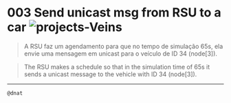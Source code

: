 # 003 Send unicast msg from RSU to a car ![projects-Veins](https://img.shields.io/badge/projects-Veins-blue)

>A RSU faz um agendamento para que no tempo de simulação 65s, ela envie uma mensagem em unicast para o veículo de ID 34 (node[3]).
 
>The RSU makes a schedule so that in the simulation time of 65s it sends a unicast message to the vehicle with ID 34 (node[3]).
---

```
@dnat
```

